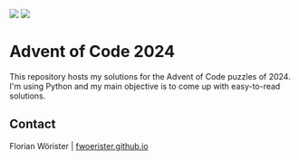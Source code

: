 ![](https://img.shields.io/badge/day%20📅-15-blue)
![](https://img.shields.io/badge/stars%20⭐-28-yellow)

# Advent of Code 2024

This repository hosts my solutions for the Advent of Code puzzles of 2024. I'm using Python and my main objective is to
come up with easy-to-read solutions.

## Contact

Florian Wörister | [fwoerister.github.io](https://fwoerister.github.io)
